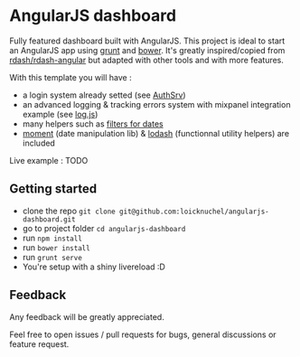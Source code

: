 # AngularJS dashboard

Fully featured dashboard built with AngularJS. This project is ideal to start an AngularJS app using [grunt](http://gruntjs.com/) and [bower](http://bower.io/).
It's greatly inspired/copied from [rdash/rdash-angular](https://github.com/rdash/rdash-angular) but adapted with other tools and with more features.

With this template you will have :

- a login system already setted (see [AuthSrv](https://github.com/loicknuchel/angularjs-dashboard/blob/master/app/scripts/services.js))
- an advanced logging & tracking errors system with mixpanel integration example (see [log.js](https://github.com/loicknuchel/angularjs-dashboard/blob/master/app/scripts/log.js))
- many helpers such as [filters for dates](https://github.com/loicknuchel/angularjs-dashboard/blob/master/app/scripts/filters.js)
- [moment](http://momentjs.com/) (date manipulation lib) & [lodash](http://lodash.com/) (functionnal utility helpers) are included

Live example : TODO

## Getting started

- clone the repo `git clone git@github.com:loicknuchel/angularjs-dashboard.git`
- go to project folder `cd angularjs-dashboard`
- run `npm install`
- run `bower install`
- run `grunt serve`
- You're setup with a shiny livereload :D

## Feedback

Any feedback will be greatly appreciated.

Feel free to open issues / pull requests for bugs, general discussions or feature request.
